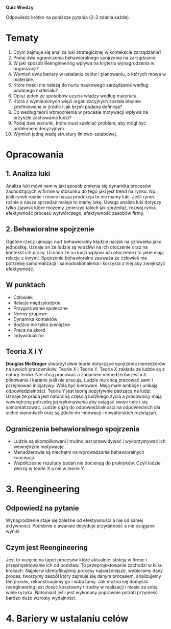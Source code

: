 **Quiz Wiedzy**

Odpowiedz krótko na poniższe pytania (2-3 zdania każde).
# Tematy
1. Czym zajmuje się analiza luki strategicznej w kontekście zarządzania?
2. Podaj dwa ograniczenia behawioralnego spojrzenia na zarządzanie.
3. W jaki sposób Reengineering wpływa na kryteria wynagrodzenia w organizacji?
4. Wymień dwie bariery w ustalaniu celów i planowaniu, o których mowa w materiale.
5. Które treści nie należą do nurtu naukowego zarządzania według podanego materiału?
6. Opisz jeden ze sposobów użycia władzy według materiału.
7. Która z wymienionych więzi organizacyjnych została błędnie zdefiniowana w źródle i jak brzmi podana definicja?
8. Co według teorii wzmocnienia w procesie motywacji wpływa na przyszłe zachowania ludzi?
9. Podaj dwa warunki, które musi spełniać problem, aby mógł być problemem decyzyjnym.
10. Wymień jedną wadę struktury liniowo-sztabowej.

# Opracowania
##  **1. Analiza luki**
Analiza luki mówi nam w jaki sposób zmienia się dynamika procesów zachodzących w firmie w stosunku do tego jaki jest trend na rynku. Np.; jeśli rynek rośnie i rośnie nasza produkcja to nie mamy luki. Jeśli rynek rośnie a nasza sprzedaż maleje to mamy lukę. Uwaga analiza luki dotyczy tylko zjawisk które możemy zmierzyć takich jak sprzedaż, rozwój rynku, efektywność procesu wytwórczego, efektywność zasobów firmy.

## **2. Behawioralne spojrzenie**
Ogólnie rzecz ujmując nurt behawioralny kładzie nacisk na człowieka jako jednostkę. Uznaje on że ludzie są wrażliwi na ich otoczenie oraz na kontekst ich pracy. Uznano że na ludzi wpływa ich otoczenie i to jakie mają relacje z innymi. Spojrzenie behawioralne zauważa że człowiek ma potrzebę samorealizacji i samodoskonalenia i korzysta z niej aby zwiększyć efektywność.
## W punktach
 - Człowiek
 - Relacje międzyludzkie
- Przygotowanie społeczne
- Normy grupowe
- Dynamika kontaktów
- Bodźce nie tylko pieniężne
- Praca na akord
- Indywidualizm
## Teoria X i Y
**Douglas McGregor** stworzył dwie teorie dotyczące spojrzenia menedżerów na swoich pracowników. Teorie X i Teorie Y. Teoria X zakłada że ludzie są z natury leniwi. Nie chcą pracować a zadaniem menedżerów jest ich pilnowanie i karanie jeśli nie pracują. Ludzie nie chcą pracować sami i przejmować inicjatywy. Wolą być kierowani. Mają małe ambicje i unikają odpowiedzialności. Teoria Y jest teorią pozytywnie patrzącą na ludzi. Uznaje że praca jest naturalną częścią ludzkiego życia a pracownicy mają wewnętrzną potrzebę jej wykonywania aby osiągać swoje cele i się samorealizować. Ludzie dążą do odpowiedzialności na odpowiednich dla siebie warunkach oraz są zdolni do innowacji i nowatorskich rozwiązań.

## Ograniczenia behawioralnego spojrzenia
- Ludzie są skomplikowani i trudno jest przewidywać i wykorzystywać ich wewnętrzne motywacje 
- Menadżerowie są niechętni na wprowadzanie behawioralnych koncepcji.
- Współczesne rezultaty badań nie docierają do praktyków. 
Czyli ludzie wierzą w teorie X a nie w teorie Y.
# **3. Reengineering**
## Odpowiedź na pytanie 
Wynagrodzenie staje się zależne od efektywności  a nie od samej aktywności. Podobnie o awansie decyduje przydatność a nie osiągane wyniki
## Czym jest Reengineering 
Jest to wzięcie na tapet procesów które aktualnie istnieją w firmie i przeprojektowanie ich od podstaw. To przeprojektowanie zachodzi w kilku krokach. Najpierw identyfikujemy procesy najważniejsze, wybieramy dany proces, tworzymy zespół który zajmuje się danym procesem, analizujemy ten proces, rekonstruujemy go i wdrażamy.
Jak można się domyślić reengineering jest dosyć kosztowny i trudny w realizacji i niesie za sobą wiele ryzyka. Natomiast jeśli jest wykonany poprawnie potrafi przynieść bardzo duże wzrosty wydajności. 
# **4. Bariery w ustalaniu celów**



